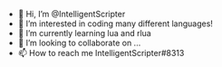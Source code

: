 - 👋 Hi, I’m @IntelligentScripter
- 👀 I’m interested in coding many different languages!
- 🌱 I’m currently learning lua and rlua
- 💞️ I’m looking to collaborate on ...
- 📫 How to reach me IntelligentScripter#8313

<!---
IntelligentScripter/IntelligentScripter is a ✨ special ✨ repository because its `README.md` (this file) appears on your GitHub profile.
You can click the Preview link to take a look at your changes.
--->
